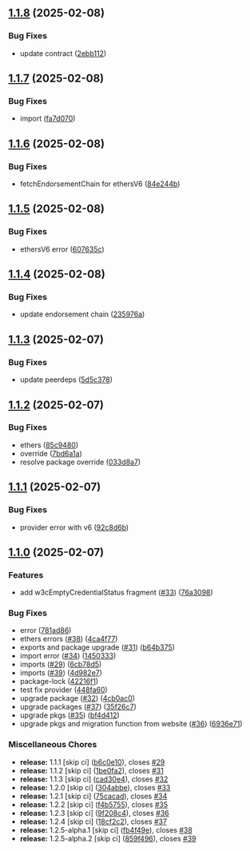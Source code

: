 ## [1.1.8](https://github.com/nghaninn/trustvc/compare/v1.1.7...v1.1.8) (2025-02-08)


### Bug Fixes

* update contract ([2ebb112](https://github.com/nghaninn/trustvc/commit/2ebb112de9a11d1880e3ed18a71872a51cc1900d))

## [1.1.7](https://github.com/nghaninn/trustvc/compare/v1.1.6...v1.1.7) (2025-02-08)


### Bug Fixes

* import ([fa7d070](https://github.com/nghaninn/trustvc/commit/fa7d070b9cf3f980b0a59cd68ced6ec5a60c493a))

## [1.1.6](https://github.com/nghaninn/trustvc/compare/v1.1.5...v1.1.6) (2025-02-08)


### Bug Fixes

* fetchEndorsementChain for ethersV6 ([84e244b](https://github.com/nghaninn/trustvc/commit/84e244b449493e4753b05f209f45fc380441c017))

## [1.1.5](https://github.com/nghaninn/trustvc/compare/v1.1.4...v1.1.5) (2025-02-08)


### Bug Fixes

* ethersV6 error ([607635c](https://github.com/nghaninn/trustvc/commit/607635c514cf66e46798521bef8fcb6c317388a6))

## [1.1.4](https://github.com/nghaninn/trustvc/compare/v1.1.3...v1.1.4) (2025-02-08)


### Bug Fixes

* update endorsement chain ([235976a](https://github.com/nghaninn/trustvc/commit/235976adbf2fc813dfaa30031c7a9ea066a3ab2b))

## [1.1.3](https://github.com/nghaninn/trustvc/compare/v1.1.2...v1.1.3) (2025-02-07)


### Bug Fixes

* update peerdeps ([5d5c378](https://github.com/nghaninn/trustvc/commit/5d5c37855bdb86c909b161f227130dfca7d9c9ee))

## [1.1.2](https://github.com/nghaninn/trustvc/compare/v1.1.1...v1.1.2) (2025-02-07)


### Bug Fixes

* ethers ([85c9480](https://github.com/nghaninn/trustvc/commit/85c94803d4fc4c1a73a7897fd4e42c63ef028b00))
* override ([7bd6a1a](https://github.com/nghaninn/trustvc/commit/7bd6a1adbbc1383bd1d5ad68e74af061a0512be6))
* resolve package override ([033d8a7](https://github.com/nghaninn/trustvc/commit/033d8a727062d9c9df728ab4672afd625ca2e8ab))

## [1.1.1](https://github.com/nghaninn/trustvc/compare/v1.1.0...v1.1.1) (2025-02-07)


### Bug Fixes

* provider error with v6 ([92c8d6b](https://github.com/nghaninn/trustvc/commit/92c8d6b7cd82aac2bda36d33848a9fc23206688f))

## [1.1.0](https://github.com/nghaninn/trustvc/compare/v1.0.2...v1.1.0) (2025-02-07)


### Features

* add w3cEmptyCredentialStatus fragment ([#33](https://github.com/nghaninn/trustvc/issues/33)) ([76a3098](https://github.com/nghaninn/trustvc/commit/76a3098427cd00dc4102c3850475ce4828adaed2))


### Bug Fixes

* error ([781ad86](https://github.com/nghaninn/trustvc/commit/781ad860a35d9fff01a360fc296ef2baac508b4d))
* ethers errors ([#38](https://github.com/nghaninn/trustvc/issues/38)) ([4ca4f77](https://github.com/nghaninn/trustvc/commit/4ca4f775d337ccba51cce6541c13b7e2e4b10ff5))
* exports and package upgrade ([#31](https://github.com/nghaninn/trustvc/issues/31)) ([b64b375](https://github.com/nghaninn/trustvc/commit/b64b375a45c662ee841dc9d20ee69d5ebc6cae21))
* import error ([#34](https://github.com/nghaninn/trustvc/issues/34)) ([1450333](https://github.com/nghaninn/trustvc/commit/145033337e40d1c9fa54933829a095eb83bbe465))
* imports ([#29](https://github.com/nghaninn/trustvc/issues/29)) ([6cb78d5](https://github.com/nghaninn/trustvc/commit/6cb78d5fbb521ab2b514a0da0ad7ed1efd224d74))
* imports ([#39](https://github.com/nghaninn/trustvc/issues/39)) ([4d982e7](https://github.com/nghaninn/trustvc/commit/4d982e7296c14c51f0a9ebc24667a3af780ec3eb))
* package-lock ([42216f1](https://github.com/nghaninn/trustvc/commit/42216f1c40850bd666ed9ac165c71204cf171704))
* test fix provider ([448fa60](https://github.com/nghaninn/trustvc/commit/448fa602d751fa4b7681580aa3e9a29f0bf0f14b))
* upgrade package ([#32](https://github.com/nghaninn/trustvc/issues/32)) ([4cb0ac0](https://github.com/nghaninn/trustvc/commit/4cb0ac0ac0cd4aaa2d16ba639f56001143ab45e9))
* upgrade packages ([#37](https://github.com/nghaninn/trustvc/issues/37)) ([35f26c7](https://github.com/nghaninn/trustvc/commit/35f26c71f029a73cb9498c7fb2201d96c19f432e))
* upgrade pkgs ([#35](https://github.com/nghaninn/trustvc/issues/35)) ([bf4d412](https://github.com/nghaninn/trustvc/commit/bf4d4129d756bfd3a406688117fa8a60d3bc7cd4))
* upgrade pkgs and migration function from website ([#36](https://github.com/nghaninn/trustvc/issues/36)) ([6936e71](https://github.com/nghaninn/trustvc/commit/6936e719d9878957f52764af3e4528273afb7bd3))


### Miscellaneous Chores

* **release:** 1.1.1 [skip ci] ([b6c0e10](https://github.com/nghaninn/trustvc/commit/b6c0e1032056a266845d66606cb2a91ed15e9b8b)), closes [#29](https://github.com/nghaninn/trustvc/issues/29)
* **release:** 1.1.2 [skip ci] ([1be0fa2](https://github.com/nghaninn/trustvc/commit/1be0fa2f8b23058acafee7b9cd1cbe5ef2982b68)), closes [#31](https://github.com/nghaninn/trustvc/issues/31)
* **release:** 1.1.3 [skip ci] ([cad30e4](https://github.com/nghaninn/trustvc/commit/cad30e4e15ce467d155b0f8200d02216ed8829d5)), closes [#32](https://github.com/nghaninn/trustvc/issues/32)
* **release:** 1.2.0 [skip ci] ([304abbe](https://github.com/nghaninn/trustvc/commit/304abbe0c7ae795a6c8856a98a688a2483021016)), closes [#33](https://github.com/nghaninn/trustvc/issues/33)
* **release:** 1.2.1 [skip ci] ([75cacad](https://github.com/nghaninn/trustvc/commit/75cacad94f29d770fcfd0cac35969d4fcd6f2575)), closes [#34](https://github.com/nghaninn/trustvc/issues/34)
* **release:** 1.2.2 [skip ci] ([f4b5755](https://github.com/nghaninn/trustvc/commit/f4b575544b74cf222e04675482d313c090958c78)), closes [#35](https://github.com/nghaninn/trustvc/issues/35)
* **release:** 1.2.3 [skip ci] ([9f208c4](https://github.com/nghaninn/trustvc/commit/9f208c496449cf5ab128ce7b572ec3280be94fb1)), closes [#36](https://github.com/nghaninn/trustvc/issues/36)
* **release:** 1.2.4 [skip ci] ([18cf2c2](https://github.com/nghaninn/trustvc/commit/18cf2c26114e8bdeae58577dbc15c7e66ac7a965)), closes [#37](https://github.com/nghaninn/trustvc/issues/37)
* **release:** 1.2.5-alpha.1 [skip ci] ([fb4f49e](https://github.com/nghaninn/trustvc/commit/fb4f49e0ba75822da70a2dce8cb1f41db05af14f)), closes [#38](https://github.com/nghaninn/trustvc/issues/38)
* **release:** 1.2.5-alpha.2 [skip ci] ([859f496](https://github.com/nghaninn/trustvc/commit/859f496ccec9278aa069777ea0b141c1dbf3c6e4)), closes [#39](https://github.com/nghaninn/trustvc/issues/39)
